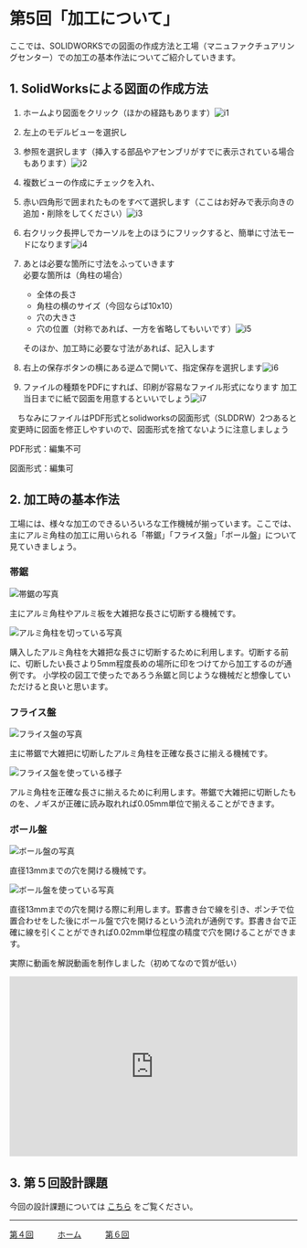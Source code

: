 # 第5回「加工について」

ここでは、SOLIDWORKSでの図面の作成方法と工場（マニュファクチュアリングセンター）での加工の基本作法についてご紹介していきます。

## 1. SolidWorksによる図面の作成方法
1. ホームより図面をクリック（ほかの経路もあります）![i1](./img/i1.png)

2. 左上のモデルビューを選択し

3. 参照を選択します（挿入する部品やアセンブリがすでに表示されている場合もあります）![i2](./img/i2.png)

4. 複数ビューの作成にチェックを入れ、

5. 赤い四角形で囲まれたものをすべて選択します（ここはお好みで表示向きの追加・削除をしてください）![i3](./img/i3.png)

6. 右クリック長押しでカーソルを上のほうにフリックすると、簡単に寸法モードになります![i4](./img/i4.png)

7. あとは必要な箇所に寸法をふっていきます　　　　　　　　　　　　　　　　　　　　　　　　　　　必要な箇所は（角柱の場合）

   * 全体の長さ
   * 角柱の横のサイズ（今回ならば10x10）
   * 穴の大きさ
   * 穴の位置（対称であれば、一方を省略してもいいです）![i5](./img/i5.png)

   そのほか、加工時に必要な寸法があれば、記入します

8. 右上の保存ボタンの横にある逆△で開いて、指定保存を選択します![i6](./img/i6.png)

9. ファイルの種類をPDFにすれば、印刷が容易なファイル形式になります
   加工当日までに紙で図面を用意するといいでしょう![i7](./img/i7.png)

　ちなみにファイルはPDF形式とsolidworksの図面形式（SLDDRW）2つあると変更時に図面を修正しやすいので、図面形式を捨てないように注意しましょう

PDF形式：編集不可

図面形式：編集可

## 2. 加工時の基本作法
工場には、様々な加工のできるいろいろな工作機械が揃っています。ここでは、主にアルミ角柱の加工に用いられる「帯鋸」「フライス盤」「ボール盤」について見ていきましょう。

### 帯鋸
![帯鋸の写真](./img/97D7F7C9-663E-4D5C-BE9F-6D95FAF43B71.jpeg)

主にアルミ角柱やアルミ板を大雑把な長さに切断する機械です。

![アルミ角柱を切っている写真](./img/IMG_4513.jpeg)

購入したアルミ角柱を大雑把な長さに切断するために利用します。切断する前に、切断したい長さより5mm程度長めの場所に印をつけてから加工するのが通例です。
小学校の図工で使ったであろう糸鋸と同じような機械だと想像していただけると良いと思います。

### フライス盤
![フライス盤の写真](./img/9814EDCD-8F20-442D-90A4-8A94FF94D856.jpeg)

主に帯鋸で大雑把に切断したアルミ角柱を正確な長さに揃える機械です。

![フライス盤を使っている様子](./img/IMG_4514.jpeg)

アルミ角柱を正確な長さに揃えるために利用します。帯鋸で大雑把に切断したものを、ノギスが正確に読み取れれば0.05mm単位で揃えることができます。

### ボール盤
![ボール盤の写真](./img/A6E462FB-ED67-4E8E-A0EA-B2CB0CBA6F8A.jpeg)

直径13mmまでの穴を開ける機械です。

![ボール盤を使っている写真](./img/C3420831-31C9-4482-A376-7E94184211B2.jpeg)

直径13mmまでの穴を開ける際に利用します。罫書き台で線を引き、ポンチで位置合わせをした後にボール盤で穴を開けるという流れが通例です。罫書き台で正確に線を引くことができれば0.02mm単位程度の精度で穴を開けることができます。

実際に動画を解説動画を制作しました（初めてなので質が低い）

<iframe width="100%" height="315"
 src="https://drive.google.com/file/d/1tvXSiYeeeAmlkmQD6dkbCJxZXLq45p7t/view?usp=sharing"
 frameborder="0" allow="accelerometer; autoplay; encrypted-media; gyroscope; picture-in-picture"
 allowfullscreen>
</iframe>

## 3. 第５回設計課題
今回の設計課題については [こちら](exercise_5.md) をご覧ください。

---

[第４回](main-mecha_2.md)　　　[ホーム](index.md)　　　[第６回](Lecture6.md)